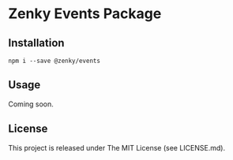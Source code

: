 # Zenky Events Package

## Installation

```shell
npm i --save @zenky/events
```

## Usage

Coming soon.

## License

This project is released under The MIT License (see LICENSE.md).
